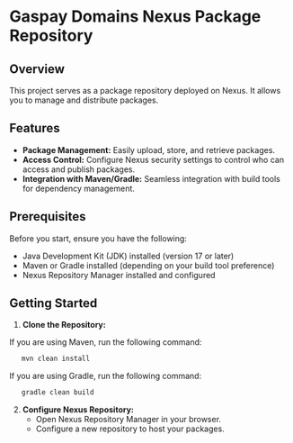 # Gaspay Domains Nexus Package Repository

## Overview

This project serves as a package repository deployed on Nexus. It allows you to manage and distribute packages.

## Features

- **Package Management:** Easily upload, store, and retrieve packages.
- **Access Control:** Configure Nexus security settings to control who can access and publish packages.
- **Integration with Maven/Gradle:** Seamless integration with build tools for dependency management.

## Prerequisites

Before you start, ensure you have the following:

- Java Development Kit (JDK) installed (version 17 or later)
- Maven or Gradle installed (depending on your build tool preference)
- Nexus Repository Manager installed and configured

## Getting Started

1. **Clone the Repository:**

If you are using Maven, run the following command:

```bash
   mvn clean install
```

If you are using Gradle, run the following command:

```bash
   gradle clean build
``` 

2. **Configure Nexus Repository:**
   - Open Nexus Repository Manager in your browser.
   - Configure a new repository to host your packages.
